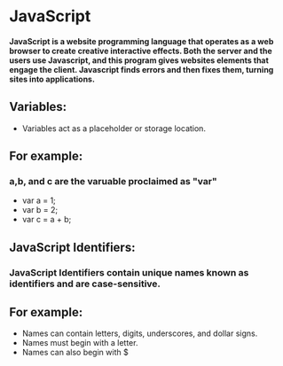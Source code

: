 # JavaScript

####  JavaScript is a website programming language that operates as a web browser to create creative interactive effects. Both the server and the users use Javascript, and this program gives websites elements that engage the client. Javascript finds errors and then fixes them, turning sites into applications.  

## Variables: ##
* Variables act as a placeholder or storage location. 

## For example: 

### a,b, and c are the varuable proclaimed as "var" ###

* var a = 1;
* var b = 2;
* var c = a + b;

## JavaScript Identifiers: 

### JavaScript Identifiers contain unique names known as identifiers and are case-sensitive.    
## For example:
* Names can contain letters, digits, underscores, and dollar signs.
* Names must begin with a letter.
* Names can also begin with $
